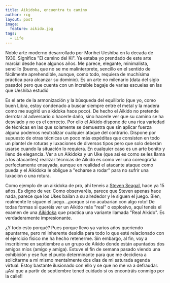 ```yaml
---
title: Aikidoka, encuentra tu camino
author: rcg
layout: post
image:
  feature: aikido.jpg
tags:
  - Life
---
```


Noble arte moderno desarrollado por Morihei Ueshiba en la decada de 1930.
Significa "El camino del Ki". Ya estaba yo prendado de este arte marcial desde
hace algunos años. Me parece, elegante, minimalista, sencillo (bueno, que no se
me malinterprete, sencillo en el sentido de fácilmente aprehendible, aunque,
como todo, requiera de muchísima práctica para alcanzar su dominio). Es un arte
no milenario (data del siglo pasado) pero que cuenta con un increíble bagaje de
varias escuelas en las que Ueshiba estudió

Es el arte de la armonización y la búsqueda del equilibrio (que yo, como buen
Libra, estoy condenado a buscar siempre entre el metal y la madera como me
sugirió un aikidoka hace poco). De hecho el Aikido no pretende derrotar al
adversario o hacerle daño, sino hacerle ver que su camino se ha desviado y no es
el correcto. Por ello el Aikido dispone de una rica variedad de técnicas en las
que solamente se demuestra que sin aplicar fuerza alguna podemos neutralizar
cualquier ataque del contrario. Dispone por supuesto de otras técnicas un poco
más expéditas que consisten en todo un plantel de roturas y luxaciones de
diversos tipos pero que solo deberán usarse cuando la situación lo requiera. En
cualquier caso es un arte bonito y lleno de elegancia. Ver a un Aikidoka y un
Uke (que así es como se les llama a los atacantes) realizar técnicas de Aikido
es como ver una coreografía perfectamente ensayada, aunque en realidad el
atacante ataque como pueda y el Aikidoka le obligue a "echarse a rodar" para no
sufrir una luxación o una rotura.

Como ejemplo de un aikidoka de pro, ahí teneis a [Steven Seagal][1], hace ya 15
años. Es digno de ver. Como observaréis, parece que Steven apenas hace nada,
parece que los Ukes bailan a su alrededor y le siguen el juego. Bien, realmente
le siguen el juego...¡porque si no acabarían con algo roto! De todas formas si
queréis ver un Aikido más "real" o explosivo, aquí tenéis el examen de una
[Aikidoka][2] que practica una variante llamada "Real Aikido". Es verdaderamente
impresionante.

¿Y todo esto porqué? Pues porque llevo ya varios años queriendo apuntarme, pero
mi inherente desidia para todo lo que esté relacionado con el ejercicio físico
me ha hecho retenerme. Sin embargo, al fin, voy a inscribirme en septiembre a un
grupo de Aikido donde están apuntados dos amigos míos (amigo y amiga). Estuve el
fin de semana pasado viendo una exhibición y ese fue el punto determinante para
que me decidiera a solicitarme a mi mismo mentalmente dos días de mi saturada
agenda virtual. Estoy bastante ilusionado con ello y se que no me va a
defraudar. ¡¡Así que a partir de septiembre tened cuidado si os encontráis
conmigo por la calle!!

 [1]: https://youtube.com/watch?v=cwFwSIMmq4g 
 [2]: https://youtube.com/watch?v=X3E0rERorxs
